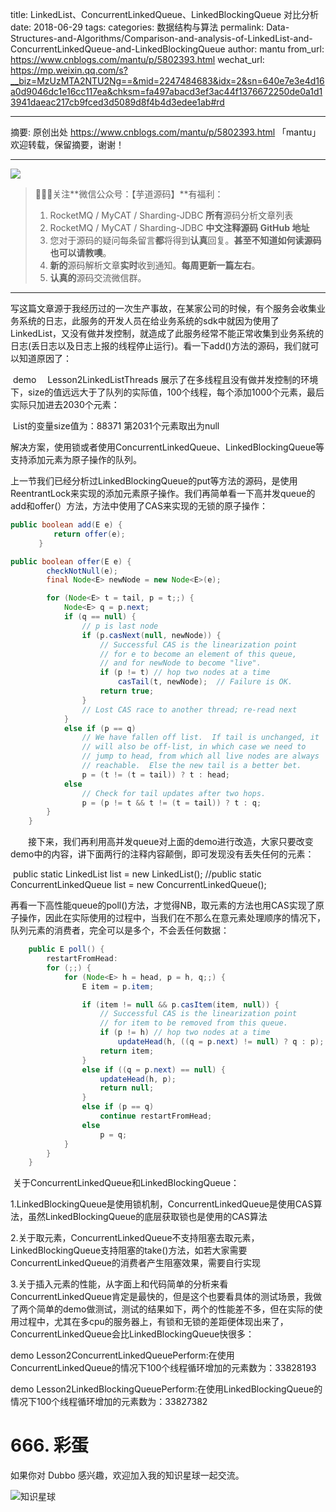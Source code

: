 title: LinkedList、ConcurrentLinkedQueue、LinkedBlockingQueue 对比分析
date: 2018-06-29
tags:
categories: 数据结构与算法
permalink: Data-Structures-and-Algorithms/Comparison-and-analysis-of-LinkedList-and-ConcurrentLinkedQueue-and-LinkedBlockingQueue
author: mantu
from_url: https://www.cnblogs.com/mantu/p/5802393.html
wechat_url: https://mp.weixin.qq.com/s?__biz=MzUzMTA2NTU2Ng==&mid=2247484683&idx=2&sn=640e7e3e4d16a0d9046dc1e16cc117ea&chksm=fa497abacd3ef3ac44f1376672250de0a1d13941daeac217cb9fced3d5089d8f4b4d3edee1ab#rd

-------

摘要: 原创出处 https://www.cnblogs.com/mantu/p/5802393.html 「mantu」欢迎转载，保留摘要，谢谢！

-------

![](http://www.iocoder.cn/images/common/wechat_mp_2017_07_31.jpg)

> 🙂🙂🙂关注**微信公众号：【芋道源码】**有福利：
> 1. RocketMQ / MyCAT / Sharding-JDBC **所有**源码分析文章列表
> 2. RocketMQ / MyCAT / Sharding-JDBC **中文注释源码 GitHub 地址**
> 3. 您对于源码的疑问每条留言**都**将得到**认真**回复。**甚至不知道如何读源码也可以请教噢**。
> 4. **新的**源码解析文章**实时**收到通知。**每周更新一篇左右**。
> 5. **认真的**源码交流微信群。

-------

​      写这篇文章源于我经历过的一次生产事故，在某家公司的时候，有个服务会收集业务系统的日志，此服务的开发人员在给业务系统的sdk中就因为使用了LinkedList，又没有做并发控制，就造成了此服务经常不能正常收集到业务系统的日志(丢日志以及日志上报的线程停止运行)。看一下add()方法的源码，我们就可以知道原因了：

​    demo 　Lesson2LinkedListThreads 展示了在多线程且没有做并发控制的环境下，size的值远远大于了队列的实际值，100个线程，每个添加1000个元素，最后实际只加进去2030个元素：

​         List的变量size值为：88371
         第2031个元素取出为null

​    解决方案，使用锁或者使用ConcurrentLinkedQueue、LinkedBlockingQueue等支持添加元素为原子操作的队列。

​    上一节我们已经分析过LinkedBlockingQueue的put等方法的源码，是使用ReentrantLock来实现的添加元素原子操作。我们再简单看一下高并发queue的add和offer(）方法，方法中使用了CAS来实现的无锁的原子操作：


```Java
public boolean add(E e) {
　　　　   return offer(e);
　　   }

public boolean offer(E e) {
        checkNotNull(e);
        final Node<E> newNode = new Node<E>(e);

        for (Node<E> t = tail, p = t;;) {
            Node<E> q = p.next;
            if (q == null) {
                // p is last node
                if (p.casNext(null, newNode)) {
                    // Successful CAS is the linearization point
                    // for e to become an element of this queue,
                    // and for newNode to become "live".
                    if (p != t) // hop two nodes at a time
                        casTail(t, newNode);  // Failure is OK.
                    return true;
                }
                // Lost CAS race to another thread; re-read next
            }
            else if (p == q)
                // We have fallen off list.  If tail is unchanged, it
                // will also be off-list, in which case we need to
                // jump to head, from which all live nodes are always
                // reachable.  Else the new tail is a better bet.
                p = (t != (t = tail)) ? t : head;
            else
                // Check for tail updates after two hops.
                p = (p != t && t != (t = tail)) ? t : q;
        }
    }
```

　　接下来，我们再利用高并发queue对上面的demo进行改造，大家只要改变demo中的内容，讲下面两行的注释内容颠倒，即可发现没有丢失任何的元素：

​      public static LinkedList list = new LinkedList();
      //public static ConcurrentLinkedQueue list = new ConcurrentLinkedQueue();

​     再看一下高性能queue的poll()方法，才觉得NB，取元素的方法也用CAS实现了原子操作，因此在实际使用的过程中，当我们在不那么在意元素处理顺序的情况下，队列元素的消费者，完全可以是多个，不会丢任何数据：



```java
    public E poll() {
        restartFromHead:
        for (;;) {
            for (Node<E> h = head, p = h, q;;) {
                E item = p.item;

                if (item != null && p.casItem(item, null)) {
                    // Successful CAS is the linearization point
                    // for item to be removed from this queue.
                    if (p != h) // hop two nodes at a time
                        updateHead(h, ((q = p.next) != null) ? q : p);
                    return item;
                }
                else if ((q = p.next) == null) {
                    updateHead(h, p);
                    return null;
                }
                else if (p == q)
                    continue restartFromHead;
                else
                    p = q;
            }
        }
    }
```



​    关于ConcurrentLinkedQueue和LinkedBlockingQueue：

​    1.LinkedBlockingQueue是使用锁机制，ConcurrentLinkedQueue是使用CAS算法，虽然LinkedBlockingQueue的底层获取锁也是使用的CAS算法

​    2.关于取元素，ConcurrentLinkedQueue不支持阻塞去取元素，LinkedBlockingQueue支持阻塞的take()方法，如若大家需要ConcurrentLinkedQueue的消费者产生阻塞效果，需要自行实现

​    3.关于插入元素的性能，从字面上和代码简单的分析来看ConcurrentLinkedQueue肯定是最快的，但是这个也要看具体的测试场景，我做了两个简单的demo做测试，测试的结果如下，两个的性能差不多，但在实际的使用过程中，尤其在多cpu的服务器上，有锁和无锁的差距便体现出来了，ConcurrentLinkedQueue会比LinkedBlockingQueue快很多：

demo Lesson2ConcurrentLinkedQueuePerform:在使用ConcurrentLinkedQueue的情况下100个线程循环增加的元素数为：33828193

demo Lesson2LinkedBlockingQueuePerform:在使用LinkedBlockingQueue的情况下100个线程循环增加的元素数为：33827382

# 666. 彩蛋

如果你对 Dubbo 感兴趣，欢迎加入我的知识星球一起交流。

![知识星球](http://www.iocoder.cn/images/Architecture/2017_12_29/01.png)